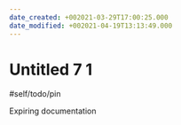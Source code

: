 ```yaml
---
date_created: +002021-03-29T17:00:25.000
date_modified: +002021-04-19T13:13:49.000
---
```


# Untitled 7 1

#self/todo/pin

Expiring documentation
